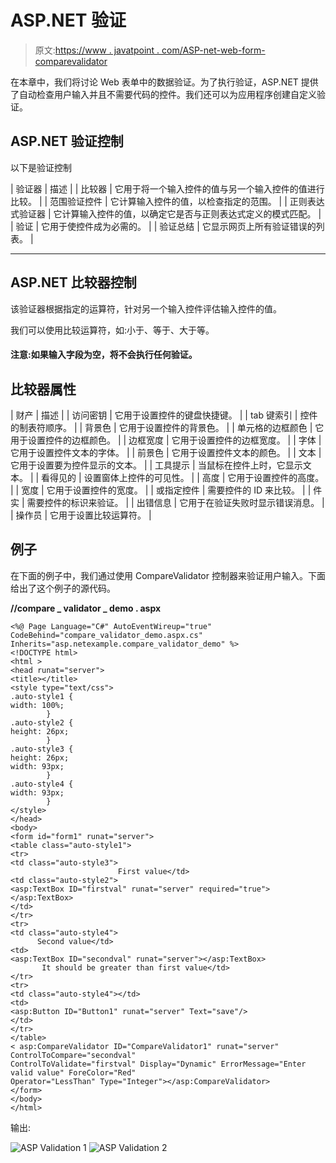 # ASP.NET 验证

> 原文:[https://www . javatpoint . com/ASP-net-web-form-comparevalidator](https://www.javatpoint.com/asp-net-web-form-comparevalidator)

在本章中，我们将讨论 Web 表单中的数据验证。为了执行验证，ASP.NET 提供了自动检查用户输入并且不需要代码的控件。我们还可以为应用程序创建自定义验证。

## ASP.NET 验证控制

以下是验证控制

| 验证器 | 描述 |
| 比较器 | 它用于将一个输入控件的值与另一个输入控件的值进行比较。 |
| 范围验证控件 | 它计算输入控件的值，以检查指定的范围。 |
| 正则表达式验证器 | 它计算输入控件的值，以确定它是否与正则表达式定义的模式匹配。 |
| 验证 | 它用于使控件成为必需的。 |
| 验证总结 | 它显示网页上所有验证错误的列表。 |

* * *

## ASP.NET 比较器控制

该验证器根据指定的运算符，针对另一个输入控件评估输入控件的值。

我们可以使用比较运算符，如:小于、等于、大于等。

#### 注意:如果输入字段为空，将不会执行任何验证。

## 比较器属性

| 财产 | 描述 |
| 访问密钥 | 它用于设置控件的键盘快捷键。 |
| tab 键索引 | 控件的制表符顺序。 |
| 背景色 | 它用于设置控件的背景色。 |
| 单元格的边框颜色 | 它用于设置控件的边框颜色。 |
| 边框宽度 | 它用于设置控件的边框宽度。 |
| 字体 | 它用于设置控件文本的字体。 |
| 前景色 | 它用于设置控件文本的颜色。 |
| 文本 | 它用于设置要为控件显示的文本。 |
| 工具提示 | 当鼠标在控件上时，它显示文本。 |
| 看得见的 | 设置窗体上控件的可见性。 |
| 高度 | 它用于设置控件的高度。 |
| 宽度 | 它用于设置控件的宽度。 |
| 或指定控件 | 需要控件的 ID 来比较。 |
| 件实 | 需要控件的标识来验证。 |
| 出错信息 | 它用于在验证失败时显示错误消息。 |
| 操作员 | 它用于设置比较运算符。 |

## 例子

在下面的例子中，我们通过使用 CompareValidator 控制器来验证用户输入。下面给出了这个例子的源代码。

**//compare _ validator _ demo . aspx**

```
<%@ Page Language="C#" AutoEventWireup="true" CodeBehind="compare_validator_demo.aspx.cs" 
Inherits="asp.netexample.compare_validator_demo" %>
<!DOCTYPE html>
<html >
<head runat="server">
<title></title>
<style type="text/css">
.auto-style1 {
width: 100%;
        }
.auto-style2 {
height: 26px;
        }
.auto-style3 {
height: 26px;
width: 93px;
        }
.auto-style4 {
width: 93px;
        }
</style>
</head>
<body>
<form id="form1" runat="server">
<table class="auto-style1">
<tr>
<td class="auto-style3">
                        First value</td>
<td class="auto-style2">
<asp:TextBox ID="firstval" runat="server" required="true"></asp:TextBox>
</td>
</tr>
<tr>
<td class="auto-style4">
      Second value</td>
<td>
<asp:TextBox ID="secondval" runat="server"></asp:TextBox>
       It should be greater than first value</td>
</tr>
<tr>
<td class="auto-style4"></td>
<td>
<asp:Button ID="Button1" runat="server" Text="save"/>
</td>
</tr>
</table>
< asp:CompareValidator ID="CompareValidator1" runat="server" ControlToCompare="secondval" 
ControlToValidate="firstval" Display="Dynamic" ErrorMessage="Enter valid value" ForeColor="Red" 
Operator="LessThan" Type="Integer"></asp:CompareValidator>
</form>
</body>
</html>

```

输出:

![ASP Validation 1](../Images/34799681f59306befebb6890a498b843.png)
![ASP Validation 2](../Images/878d96721568c4dc876d427a0f42f14b.png)